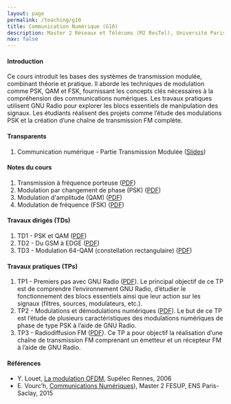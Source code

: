 ```yaml
---
layout: page
permalink: /teaching/g10
title: Communication Numérique (G10)
description: Master 2 Réseaux et Télécoms (M2 ResTel), Université Paris-Saclay 
nav: false
---
```



#### Introduction
Ce cours introduit les bases des systèmes de transmission modulée, combinant théorie et pratique. Il aborde les techniques de modulation comme PSK, QAM et FSK, fournissant les concepts clés nécessaires à la compréhension des communications numériques.
Les travaux pratiques utilisent GNU Radio pour explorer les blocs essentiels de manipulation des signaux. Les étudiants réalisent des projets comme l’étude des modulations PSK et la création d’une chaîne de transmission FM complète.


#### Transparents
1. Communication numérique - Partie Transmission Modulée
   ([Slides](https://husteduvn-my.sharepoint.com/:b:/g/personal/trung_luuquang_hust_edu_vn/EREy0Ojs3VhLmRLK0zE7JsYBqjVshylvv1wEfzj7QEd0Jw?e=qucSBM))

#### Notes du cours
1. Transmission à fréquence porteuse ([PDF](https://husteduvn-my.sharepoint.com/:b:/g/personal/trung_luuquang_hust_edu_vn/EZhALDOIRuJMpuWlzUf0-cQB8SZ-CZWnitBYDFOHaEC5kA?e=3UVM4W))
1. Modulation par changement de phase (PSK) ([PDF](https://husteduvn-my.sharepoint.com/:b:/g/personal/trung_luuquang_hust_edu_vn/EWbLJVjU5EhPsL0M2OqNuzUBpDn76-I6rpMkJzLcgkKyFQ?e=CfDPAZ))
1. Modulation d'amplitude (QAM) ([PDF](https://husteduvn-my.sharepoint.com/:b:/g/personal/trung_luuquang_hust_edu_vn/ETrIjss-dGNDtp0GtTMKoocBeiSNPHQCqgn3S2nylQ0pYw?e=m7La1L))
1. Modulation de fréquence (FSK) ([PDF](https://husteduvn-my.sharepoint.com/:b:/g/personal/trung_luuquang_hust_edu_vn/EQb7JeUqqdxNqP8dn--6Xu4B8xKXV6OO97Kqp-Qa1dzStA?e=Ksxc9p))

#### Travaux dirigés (TDs)
1. TD1 - PSK et QAM ([PDF](https://husteduvn-my.sharepoint.com/:b:/g/personal/trung_luuquang_hust_edu_vn/EeHqfJw5PBdKqyfnRM3npeYBfPgDrZ786gUh_23-tfuuvg?e=pLmQ8a))
1. TD2 - Du GSM à EDGE ([PDF](https://husteduvn-my.sharepoint.com/:b:/g/personal/trung_luuquang_hust_edu_vn/EZCXxeL2IPFLiir-CMpnoacBAl9OYQZ1tb_g0-YgDY1p5Q?e=hwodBn))
1. TD3 - Modulation 64-QAM (constellation rectangulaire) ([PDF](https://husteduvn-my.sharepoint.com/:b:/g/personal/trung_luuquang_hust_edu_vn/EfrTMrMk5btAoarEcWIPZmABFSw2n3iz6meLcxvTfLHCgg?e=qQn8f9))

#### Travaux pratiques (TPs)
1. TP1 - Premiers pas avec GNU Radio ([PDF](https://husteduvn-my.sharepoint.com/:b:/g/personal/trung_luuquang_hust_edu_vn/EbhQRlUWweVAl6Q1BBJjxzEBB2IH2yqsRRkLpXIKPSKKcQ?e=YSdjjT)). Le principal objectif de ce TP est de comprendre l’environnement GNU Radio, d’étudier le fonctionnement des blocs essentiels ainsi que leur action sur les signaux (filtres, sources, modulateurs, etc.).
1. TP2 - Modulations et démodulations numériques ([PDF](https://husteduvn-my.sharepoint.com/:f:/g/personal/trung_luuquang_hust_edu_vn/Eg8fTKen8ahDlJREWibuBWkBenUcmnYEtE61lLXdaepIEQ?e=haSG3V)). Le but de ce TP est l’étude de plusieurs caractéristiques des modulations numériques de phase de type PSK à l’aide de GNU Radio. 
1. TP3 - Radiodiffusion FM ([PDF](https://husteduvn-my.sharepoint.com/:b:/g/personal/trung_luuquang_hust_edu_vn/ESfV8EwbHiREtxatMLBnQ-MBtjySTzVE4TPW0V8lWaAI0g?e=YcT8sE)). Ce TP a pour objectif la réalisation d’une chaîne de transmission FM comprenant un émetteur et un récepteur FM à l’aide de GNU Radio. 

#### Références
* Y. Louet, [La modulation OFDM](https://husteduvn-my.sharepoint.com/:b:/g/personal/trung_luuquang_hust_edu_vn/EQAUFXRMPt5GgxrfILq0nVMBSmflK6IVzMXOuJC2tJU4Bg?e=t988UB), Supélec Rennes, 2006
* E. Vourc’h, [Communications Numériques](https://husteduvn-my.sharepoint.com/:b:/g/personal/trung_luuquang_hust_edu_vn/EYGjhgOxeutIn6ugM-i4sz0BE121UsFgdjAitr-92cL64g?e=eT7zFz)), Master 2 FESUP, ENS Paris-Saclay, 2015






